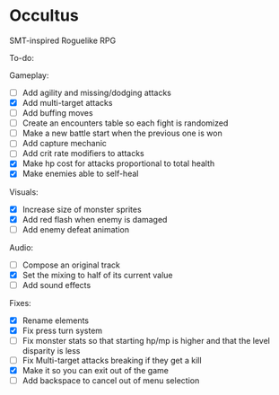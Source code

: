 # Occultus
SMT-inspired Roguelike RPG

To-do:

Gameplay:
- [ ] Add agility and missing/dodging attacks
- [x] Add multi-target attacks
- [ ] Add buffing moves
- [ ] Create an encounters table so each fight is randomized
- [ ] Make a new battle start when the previous one is won
- [ ] Add capture mechanic
- [ ] Add crit rate modifiers to attacks
- [x] Make hp cost for attacks proportional to total health
- [x] Make enemies able to self-heal

Visuals:
- [x] Increase size of monster sprites
- [x] Add red flash when enemy is damaged
- [ ] Add enemy defeat animation

Audio:
- [ ] Compose an original track
- [x] Set the mixing to half of its current value
- [ ] Add sound effects

Fixes:
- [x] Rename elements
- [x] Fix press turn system
- [ ] Fix monster stats so that starting hp/mp is higher and that the level disparity is less
- [ ] Fix Multi-target attacks breaking if they get a kill
- [x] Make it so you can exit out of the game
- [ ] Add backspace to cancel out of menu selection